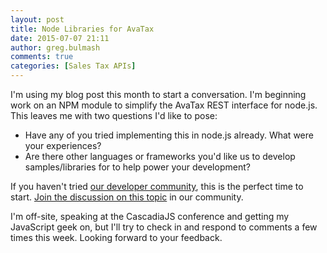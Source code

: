 ```yaml
---
layout: post
title: Node Libraries for AvaTax
date: 2015-07-07 21:11
author: greg.bulmash
comments: true
categories: [Sales Tax APIs]
---
```

I'm using my blog post this month to start a conversation. I'm beginning work on an NPM module to simplify the AvaTax REST interface for node.js. This leaves me with two questions I'd like to pose:
<ul>
	<li>Have any of you tried implementing this in node.js already. What were your experiences?</li>
	<li>Are there other languages or frameworks you'd like us to develop samples/libraries for to help power your development?</li>
</ul>
If you haven't tried <a href="https://community.avalara.com/avalara/category_sets/developers">our developer community</a>, this is the perfect time to start. <a href="https://community.avalara.com/avalara/topics/node-js-and-other-languages">Join the discussion on this topic</a> in our community.

I'm off-site, speaking at the CascadiaJS conference and getting my JavaScript geek on, but I'll try to check in and respond to comments a few times this week. Looking forward to your feedback.
